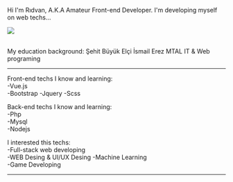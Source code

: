 Hi I'm Rıdvan, A.K.A Amateur Front-end Developer.
 I'm developing myself on web techs...
 
<kbd>![](https://media1.giphy.com/media/nFFguNjdeotwc/giphy.gif?cid=ecf05e47l8xffyaa074cqmp4wh09mrmd30sih58631rk1bit&rid=giphy.gif&ct=g )</kbd>

<br>
My education background:    
Şehit Büyük Elçi İsmail Erez MTAL IT & Web programing

<hr>  

Front-end techs I know and learning:  
-Vue.js  
-Bootstrap
-Jquery
-Scss


Back-end techs I know and learning:  
-Php  
-Mysql  
-Nodejs  

I interested this techs:  
-Full-stack web developing  
-WEB Desing & UI/UX Desing
-Machine Learning  
-Game Developing  

<hr>  


